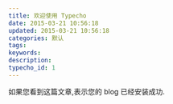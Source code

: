 ```yaml
---
title: 欢迎使用 Typecho
date: 2015-03-21 10:56:18
updated: 2015-03-21 10:56:18
categories: 默认
tags: 
keywords:
description:
typecho_id: 1
---
```


如果您看到这篇文章,表示您的 blog 已经安装成功.